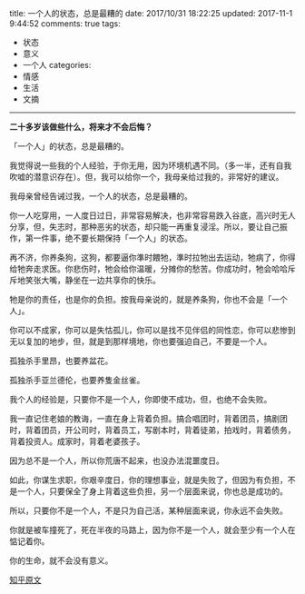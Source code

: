 title: 一个人的状态，总是最糟的
date: 2017/10/31 18:22:25
updated: 2017-11-1 9:44:52
comments: true
tags: 
 - 状态
 - 意义
 - 一个人
categories: 
 - 情感
 - 生活
 - 文摘
----------

**二十多岁该做些什么，将来才不会后悔？**
<!-- more -->
「一个人」的状态，总是最糟的。

我觉得说一些我的个人经验，于你无用，因为环境机遇不同。（多一半，还有自我吹嘘的潜意识存在）。但，我可以给你一个，我母亲给过我的，非常好的建议。

我母亲曾经告诫过我，一个人的状态，总是最糟的。

你一人吃穿用，一人度日过日，非常容易解决，也非常容易跌入谷底，高兴时无人分享，但，失志时，那种恶劣的状态，却只能一再重复浸淫。所以，要让自己振作，第一件事，绝不要长期保持「一个人」的状态。

再不济，你养条狗，这狗，都要逼你準时餵牠，準时拉牠出去运动，牠病了，你得给牠奔走求医。你悲伤时，牠会给你温暖，分摊你的愁苦。你成功时，牠会哈哈斥斥地笑张大嘴，静坐在一边共享你的快乐。

牠是你的责任，也是你的负担。按我母亲说的，就是养条狗，你也不会是「一个人」。

你可以不成家，你可以是失怙孤儿，你可以是找不见伴侣的同性恋，你可以悲惨到无以复加的地步，但，就是到那样境地，你也要强迫自己，不要是一个人。

孤独杀手里昂，也要养盆花。

孤独杀手亚兰德伦，也要养隻金丝雀。

我个人的经验是，只要你不是一个人，你即使不成功，但，也绝不会失败。

我一直记住老娘的教诲，一直在身上背着负担。搞合唱团时，背着团员，搞剧团时，背着团员，开公司时，背着员工，写剧本时，背着徒弟，拍戏时，背着债务，背着投资人。成家时，背着老婆孩子。

因为总不是一个人，所以你荒唐不起来，也没办法混噩度日。

如此，你谋生求职，你艰辛度日，你的理想事业，就是失败了，但因为有负担，不是一个人，只要保全了身上背着这些负担，另一个层面来说，你也总是成功的。

所以，只要你不是一个人，不是只为自己活，某种层面来说，你永远不会失败。

你就是被车撞死了，死在半夜的马路上，因为你不是一个人，就会至少有一个人在惦记着你。

你的生命，就不会没有意义。

[知乎原文](https://www.zhihu.com/question/20151457)


